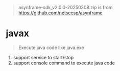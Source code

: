 > asynframe-sdk_v2.0.0-20250208.zip is from https://github.com/netsecsp/asynframe  

# javax  
> Execute java code like java.exe  

1. support service to start/stop  
2. support console command to execute java code  
